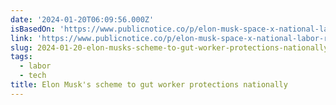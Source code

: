```yaml
---
date: '2024-01-20T06:09:56.000Z'
isBasedOn: 'https://www.publicnotice.co/p/elon-musk-space-x-national-labor-relations-board'
link: 'https://www.publicnotice.co/p/elon-musk-space-x-national-labor-relations-board'
slug: 2024-01-20-elon-musks-scheme-to-gut-worker-protections-nationally
tags:
  - labor
  - tech
title: Elon Musk's scheme to gut worker protections nationally
---
```


